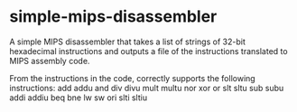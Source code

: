 # simple-mips-disassembler
A simple MIPS disassembler that takes a list of strings of 32-bit hexadecimal instructions and outputs a file of the instructions translated to MIPS assembly code.

From the instructions in the code, correctly supports the following instructions:
add
addu
and
div
divu
mult
multu
nor
xor
or
slt
sltu
sub
subu
addi
addiu
beq
bne
lw
sw
ori
slti
sltiu
